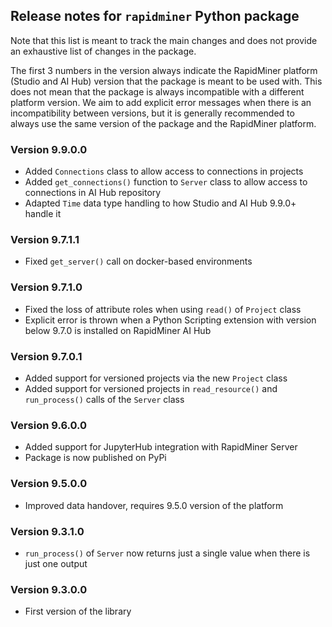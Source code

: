 ## Release notes for `rapidminer` Python package

Note that this list is meant to track the main changes and does not provide an exhaustive list of changes in the package.

The first 3 numbers in the version always indicate the RapidMiner platform (Studio and AI Hub) version that the package is meant to be used with. This does not mean that the package is always incompatible with a different platform version. We aim to add explicit error messages when there is an incompatibility between versions, but it is generally recommended to always use the same version of the package and the RapidMiner platform.

### Version 9.9.0.0

* Added `Connections` class to allow access to connections in projects
* Added `get_connections()` function to `Server` class to allow access to connections in AI Hub repository
* Adapted `Time` data type handling to how Studio and AI Hub 9.9.0+ handle it 

### Version 9.7.1.1

* Fixed `get_server()` call on docker-based environments

### Version 9.7.1.0

* Fixed the loss of attribute roles when using `read()` of `Project` class
* Explicit error is thrown when a Python Scripting extension with version below 9.7.0 is installed on RapidMiner AI Hub

### Version 9.7.0.1

* Added support for versioned projects via the new `Project` class
* Added support for versioned projects in `read_resource()` and `run_process()` calls of the `Server` class

### Version 9.6.0.0

* Added support for JupyterHub integration with RapidMiner Server
* Package is now published on PyPi

### Version 9.5.0.0

* Improved data handover, requires 9.5.0 version of the platform

### Version 9.3.1.0

* `run_process()` of `Server` now returns just a single value when there is just one output

### Version 9.3.0.0

* First version of the library

